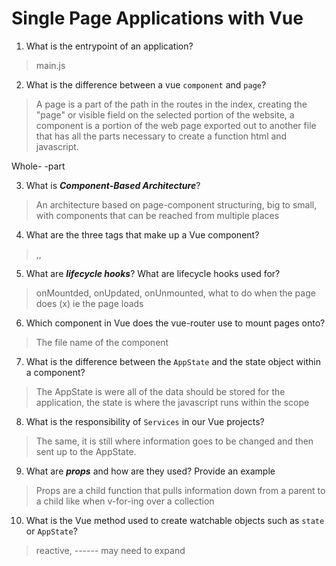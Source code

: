 # Single Page Applications with Vue
01. What is the entrypoint of an application?

  > main.js

02. What is the difference between a vue `component` and `page`?

  > A page is a part of the path in the routes in the index, creating the "page" or visible field on the selected portion of the website, a component is a portion of the web page exported out to another file that has all the parts necessary to create a function html and javascript.

  Whole- -part

03. What is ***Component-Based Architecture***?

  > An architecture based on page-component structuring, big to small, with components that can be reached from multiple places

04. What are the three tags that make up a Vue component?

  > <template></template>,<script></script>,<style></style>

05. What are ***lifecycle hooks***? What are lifecycle hooks used for?

  > onMountded, onUpdated, onUnmounted, what to do when the page does (x) ie the page loads

06. Which component in Vue does the vue-router use to mount pages onto?

  > The file name of the component

07. What is the difference between the `AppState` and the state object within a component?

  > The AppState is were all of the data should be stored for the application, the state is where the javascript runs within the scope

08. What is the responsibility of `Services` in our Vue projects?

  > The same, it is still where information goes to be changed and then sent up to the AppState.

09. What are ***props*** and how are they used? Provide an example

  > Props are a child function that pulls information down from a parent to a child like when v-for-ing over a collection

10. What is the Vue method used to create watchable objects such as `state` or `AppState`?

  > reactive, ------ may need to expand

